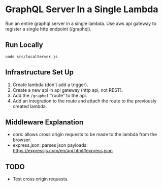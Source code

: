 # GraphQL Server In a Single Lambda

Run an entire graphql server in a single lambda. Use aws api gateway to register a single http endpoint (/graphql).

## Run Locally
`node src/localServer.js`

## Infrastructure Set Up
1. Create lambda (don't add a trigger).
1. Create a new api in api gateway (http api, not REST).
1. Add the `/graphql` "route" to the api.
1. Add an integration to the route and attach the route to the previously created lambda.

## Middleware Explanation
- cors: allows cross origin requests to be made to the lambda from the browser.
- express.json: parses json payloads: https://expressjs.com/en/api.html#express.json

## TODO
- Test cross origin requests.